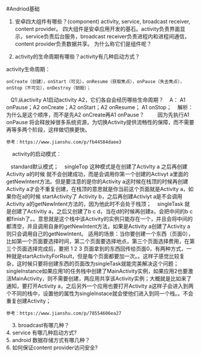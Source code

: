 #Andriod基础
1. 安卓四大组件有哪些？(component)
    activity, service, broadcast receiver, content provider。
    四大组件是安卓应用开发的基石。activity负责界面显示，service负责后台服务，broadcast receiver负责进程内和进程间通信，content provider负责数据共享。
  为什么称它们是组件呢？

2. activity的生命周期有哪些？activity有几种启动方式？

activity生命周期：

    onCreate（创建），onStart（可见），onResume（获取焦点），onPause（失去焦点），onStop（不可见），onDestroy（销毁）；
    
    Q1:从activity A1启动activity A2，它们各自会经历哪些生命周期？
    A： A1 onPause；A2 onCreate；A2 onStart；A2 onResume； A1 onStop；
    解析：为什么是这个顺序，而不是先A2 onCreate再A1 onPause？
         因为先执行A1 onPause 将会释放掉很多系统资源，为切换Activity提供流畅性的保障，而不需要再等多两个阶段，这样做切换更快。

    参考：https://www.jianshu.com/p/fb44584daee3
    
activity的启动模式：

    standard默认模式；
    singleTop 这种模式是在创建了Activlty a 之后再创建Activity a的时候 就不会创建成功，而是会调用你第一个创建的Activyt a里面的getNewIntent方法。但是要注意的是你的Activity a这时候在栈顶的时候再创建Activity a才会不重复创建，在栈顶的意思就是你当前这个页面就是Activity a，如果你在a的时候 startActivity了 Activity b，之后再创建Activiyt a是不会调用Activity a的getNewIntent方法的，因为他此时不会处于栈顶；
    singleTask 就是创建了Activitiy a，之后又创建了b c d，当在d的时候再创建a，会把中间的b c都finish了。。意思就是这个栈中该Activity的实例只能存在一个，并且会将中间的都清空，并且调用自身的getNewIntent方法，如果是Activity a创建了Activity a 则只会调用自己的getNewIntent。 适用的场景：当你要创建一个东西（页面0），比如第一个页面要选择时间，第二个页面要选择地点，第三个页面选择费用，在第三个页面选择完成后，要把 1 2 3 页面拿到的东西回传给页面0，有两种方式，一种就是startActivityForRsult，但是每个页面都要加一次。。这样子感觉比较复杂，这时候只要将创建东西的页面改为singleTask就能完美解决这个问题；
    singleInstance如果应用1的任务栈中创建了MainActivity实例，如果应用2也要激活MainActivity，则不需要创建，两应用共享该Activity实例；大概就是比如来了通知，要打开Activity a，之后另外一个应用也要打开Activity a这样子会进入到两个不同的栈中，设置他的属性为singleInstace就会使他们进入到同一个栈。。不会重复创建Activity；

    参考：https://www.jianshu.com/p/78554606ea27
    
3. broadcast有哪几种？</br>
4. service 有哪几种启动方式?</br>
5. android 数据存储方式有哪几种？</br>
6. 如何保证content provider访问安全?</br>
